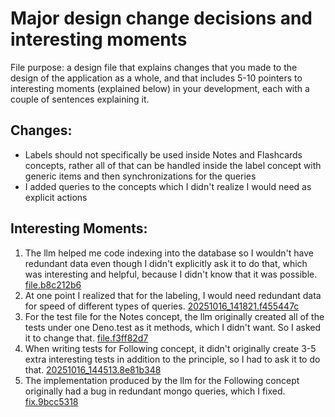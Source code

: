 # Major design change decisions and interesting moments
File purpose: a design file that explains changes that you made to the design of the application as a whole, and that includes 5-10 pointers to interesting moments (explained below) in your development, each with a couple of sentences explaining it.

## Changes:
- Labels should not specifically be used inside Notes and Flashcards concepts, rather all of that can be handled inside the label concept with generic items and then synchronizations for the queries 
- I added queries to the concepts which I didn't realize I would need as explicit actions

## Interesting Moments:
1. The llm helped me code indexing into the database so I wouldn't have redundant data even though I didn't explicitly ask it to do that, which was interesting and helpful, because I didn't know that it was possible. [file.b8c212b6](../../context/design/concepts/Notes/implementation.md/steps/file.b8c212b6.md)
2. At one point I realized that for the labeling, I would need redundant data for speed of different types of queries. [20251016_141821.f455447c](../../context/design/concepts/Labeling/Labeling.md/20251016_141821.f455447c.md)
3. For the test file for the Notes concept, the llm originally created all of the tests under one Deno.test as it methods, which I didn't want. So I asked it to change that. [file.f3ff82d7](../../context/design/concepts/Notes/testing.md/steps/file.f3ff82d7.md)
4. When writing tests for Following concept, it didn't originally create 3-5 extra interesting tests in addition to the principle, so I had to ask it to do that. [20251016_144513.8e81b348](../../context/design/concepts/Following/testing.md/20251016_144513.8e81b348.md)
5. The implementation produced by the llm for the Following concept originally had a bug in redundant mongo queries, which I fixed.  [fix.9bcc5318](../../context/design/concepts/Following/implementation.md/steps/fix.9bcc5318.md)